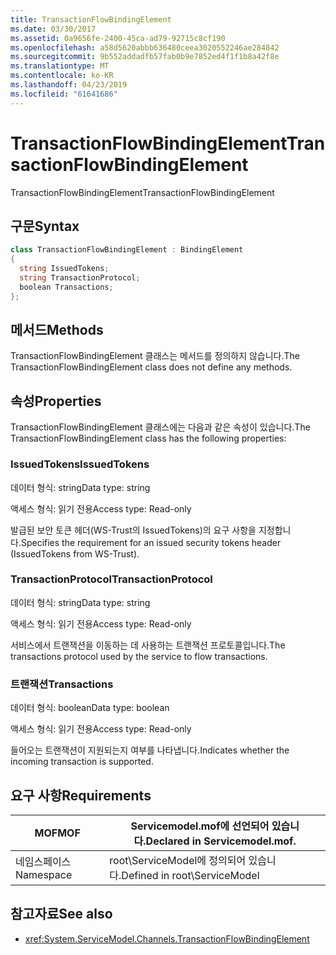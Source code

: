 ```yaml
---
title: TransactionFlowBindingElement
ms.date: 03/30/2017
ms.assetid: 0a9656fe-2400-45ca-ad79-92715c8cf190
ms.openlocfilehash: a58d5620abbb636480ceea3020552246ae284842
ms.sourcegitcommit: 9b552addadfb57fab0b9e7852ed4f1f1b8a42f8e
ms.translationtype: MT
ms.contentlocale: ko-KR
ms.lasthandoff: 04/23/2019
ms.locfileid: "61641686"
---
```

# <a name="transactionflowbindingelement"></a><span data-ttu-id="215ff-102">TransactionFlowBindingElement</span><span class="sxs-lookup"><span data-stu-id="215ff-102">TransactionFlowBindingElement</span></span>
<span data-ttu-id="215ff-103">TransactionFlowBindingElement</span><span class="sxs-lookup"><span data-stu-id="215ff-103">TransactionFlowBindingElement</span></span>  
  
## <a name="syntax"></a><span data-ttu-id="215ff-104">구문</span><span class="sxs-lookup"><span data-stu-id="215ff-104">Syntax</span></span>  
  
```csharp
class TransactionFlowBindingElement : BindingElement  
{  
  string IssuedTokens;  
  string TransactionProtocol;  
  boolean Transactions;  
};  
```  
  
## <a name="methods"></a><span data-ttu-id="215ff-105">메서드</span><span class="sxs-lookup"><span data-stu-id="215ff-105">Methods</span></span>  
 <span data-ttu-id="215ff-106">TransactionFlowBindingElement 클래스는 메서드를 정의하지 않습니다.</span><span class="sxs-lookup"><span data-stu-id="215ff-106">The TransactionFlowBindingElement class does not define any methods.</span></span>  
  
## <a name="properties"></a><span data-ttu-id="215ff-107">속성</span><span class="sxs-lookup"><span data-stu-id="215ff-107">Properties</span></span>  
 <span data-ttu-id="215ff-108">TransactionFlowBindingElement 클래스에는 다음과 같은 속성이 있습니다.</span><span class="sxs-lookup"><span data-stu-id="215ff-108">The TransactionFlowBindingElement class has the following properties:</span></span>  
  
### <a name="issuedtokens"></a><span data-ttu-id="215ff-109">IssuedTokens</span><span class="sxs-lookup"><span data-stu-id="215ff-109">IssuedTokens</span></span>  
 <span data-ttu-id="215ff-110">데이터 형식: string</span><span class="sxs-lookup"><span data-stu-id="215ff-110">Data type: string</span></span>  
  
 <span data-ttu-id="215ff-111">액세스 형식: 읽기 전용</span><span class="sxs-lookup"><span data-stu-id="215ff-111">Access type: Read-only</span></span>  
  
 <span data-ttu-id="215ff-112">발급된 보안 토큰 헤더(WS-Trust의 IssuedTokens)의 요구 사항을 지정합니다.</span><span class="sxs-lookup"><span data-stu-id="215ff-112">Specifies the requirement for an issued security tokens header (IssuedTokens from WS-Trust).</span></span>  
  
### <a name="transactionprotocol"></a><span data-ttu-id="215ff-113">TransactionProtocol</span><span class="sxs-lookup"><span data-stu-id="215ff-113">TransactionProtocol</span></span>  
 <span data-ttu-id="215ff-114">데이터 형식: string</span><span class="sxs-lookup"><span data-stu-id="215ff-114">Data type: string</span></span>  
  
 <span data-ttu-id="215ff-115">액세스 형식: 읽기 전용</span><span class="sxs-lookup"><span data-stu-id="215ff-115">Access type: Read-only</span></span>  
  
 <span data-ttu-id="215ff-116">서비스에서 트랜잭션을 이동하는 데 사용하는 트랜잭션 프로토콜입니다.</span><span class="sxs-lookup"><span data-stu-id="215ff-116">The transactions protocol used by the service to flow transactions.</span></span>  
  
### <a name="transactions"></a><span data-ttu-id="215ff-117">트랜잭션</span><span class="sxs-lookup"><span data-stu-id="215ff-117">Transactions</span></span>  
 <span data-ttu-id="215ff-118">데이터 형식: boolean</span><span class="sxs-lookup"><span data-stu-id="215ff-118">Data type: boolean</span></span>  
  
 <span data-ttu-id="215ff-119">액세스 형식: 읽기 전용</span><span class="sxs-lookup"><span data-stu-id="215ff-119">Access type: Read-only</span></span>  
  
 <span data-ttu-id="215ff-120">들어오는 트랜잭션이 지원되는지 여부를 나타냅니다.</span><span class="sxs-lookup"><span data-stu-id="215ff-120">Indicates whether the incoming transaction is supported.</span></span>  
  
## <a name="requirements"></a><span data-ttu-id="215ff-121">요구 사항</span><span class="sxs-lookup"><span data-stu-id="215ff-121">Requirements</span></span>  
  
|<span data-ttu-id="215ff-122">MOF</span><span class="sxs-lookup"><span data-stu-id="215ff-122">MOF</span></span>|<span data-ttu-id="215ff-123">Servicemodel.mof에 선언되어 있습니다.</span><span class="sxs-lookup"><span data-stu-id="215ff-123">Declared in Servicemodel.mof.</span></span>|  
|---------|-----------------------------------|  
|<span data-ttu-id="215ff-124">네임스페이스</span><span class="sxs-lookup"><span data-stu-id="215ff-124">Namespace</span></span>|<span data-ttu-id="215ff-125">root\ServiceModel에 정의되어 있습니다.</span><span class="sxs-lookup"><span data-stu-id="215ff-125">Defined in root\ServiceModel</span></span>|  
  
## <a name="see-also"></a><span data-ttu-id="215ff-126">참고자료</span><span class="sxs-lookup"><span data-stu-id="215ff-126">See also</span></span>

- <xref:System.ServiceModel.Channels.TransactionFlowBindingElement>
